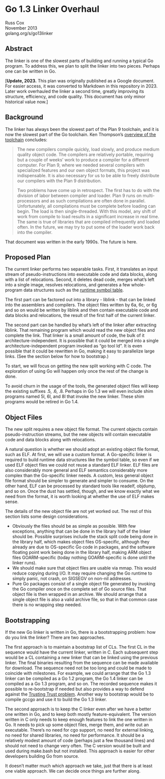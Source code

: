 # Go 1.3 Linker Overhaul

Russ Cox \
November 2013 \
golang.org/s/go13linker

## Abstract

The linker is one of the slowest parts of building and running a typical Go program. To address this, we plan to split the linker into two pieces. Perhaps one can be written in Go.

[**Update, 2023.** This plan was originally published as a Google document. For easier access, it was converted to Markdown in this repository in 2023. Later work overhauled the linker a second time, greatly improving its structure, efficiency, and code quality. This document has only minor historical value now.]

## Background

The linker has always been the slowest part of the Plan 9 toolchain, and it is now the slowest part of the Go toolchain. Ken Thompson’s [overview of the toolchain](http://plan9.bell-labs.com/sys/doc/compiler.html) concludes:

> The new compilers compile quickly, load slowly, and produce medium quality object code. The compilers are relatively portable, requiring but a couple of weeks’ work to produce a compiler for a different computer. For Plan 9, where we needed several compilers with specialized features and our own object formats, this project was indispensable. It is also necessary for us to be able to freely distribute our compilers with the Plan 9 distribution.
>
> Two problems have come up in retrospect. The first has to do with the division of labor between compiler and loader. Plan 9 runs on multi-processors and as such compilations are often done in parallel. Unfortunately, all compilations must be complete before loading can begin. The load is then single-threaded. With this model, any shift of work from compile to load results in a significant increase in real time. The same is true of libraries that are compiled infrequently and loaded often. In the future, we may try to put some of the loader work back into the compiler.

That document was written in the early 1990s. The future is here.

## Proposed Plan

The current linker performs two separable tasks. First, it translates an input stream of pseudo-instructions into executable code and data blocks, along with a list of relocations. Second, it deletes dead code, merges what’s left into a single image, resolves relocations, and generates a few whole-program data structures such as the [runtime symbol table](http://golang.org/s/go12symtab).

The first part can be factored out into a library - liblink - that can be linked into the assemblers and compilers. The object files written by 6a, 6c, or 6g and so on would be written by liblink and then contain executable code and data blocks and relocations, the result of the first half of the current linker.

The second part can be handled by what’s left of the linker after extracting liblink. That remaining program which would read the new object files and complete the link. That linker is a small amount of code, the bulk of it architecture-independent. It is possible that it could be merged into a single architecture-independent program invoked as “go tool ld”. It is even possible that it could be rewritten in Go, making it easy to parallelize large links. (See the section below for how to bootstrap.)

To start, we will focus on getting the new split working with C code. The exploration of using Go will happen only once the rest of the change is done.

To avoid churn in the usage of the tools, the generated object files will keep the existing suffixes .5, .6, .8. Perhaps in Go 1.3 we will even include shim programs named 5l, 6l, and 8l that invoke the new linker. These shim programs would be retired in Go 1.4.

## Object Files

The new split requires a new object file format. The current objects contain pseudo-instruction streams, but the new objects will contain executable code and data blocks along with relocations.

A natural question is whether we should adopt an existing object file format, such as ELF. At first, we will use a custom format. A Go-specific linker is required to build runtime data structures like the symbol table, so even if we used ELF object files we could not reuse a standard ELF linker. ELF files are also considerably more general and ELF semantics considerably more complex than the Go-specific linker needs. A custom, less general object file format should be simpler to generate and simpler to consume. On the other hand, ELF can be processed by standard tools like readelf, objdump, and so on. Once the dust has settled, though, and we know exactly what we need from the format, it is worth looking at whether the use of ELF makes sense.

The details of the new object file are not yet worked out. The rest of this section lists some design considerations.

 - Obviously the files should be as simple as possible. With few exceptions, anything that can be done in the library half of the linker should be. Possible surprises include the stack split code being done in the library half, which makes object files OS-specific, although they already are due to OS-specific Go code in packages, and the software floating point work being done in the library half, making ARM object files GOARM-specific (today nothing GOARM-specific is done until the linker runs).
 - We should make sure that object files are usable via mmap. This would reduce copying during I/O. It may require changing the Go runtime to simply panic, not crash, on SIGSEGV on non-nil addresses.
 - Pure Go packages consist of a single object file generated by invoking the Go compiler once on the complete set of Go source files. That object file is then wrapped in an archive. We should arrange that a single object file is also a valid archive file, so that in that common case there is no wrapping step needed.

## Bootstrapping

If the new Go linker is written in Go, there is a bootstrapping problem: how do you link the linker? There are two approaches.

The first approach is to maintain a bootstrap list of CLs. The first CL in the sequence would have the current linker, written in C. Each subsequent step would be a CL containing a new linker that can be linked using the previous linker. The final binaries resulting from the sequence can be made available for download. The sequence need not be too long and could be made to coincide with milestones. For example, we could arrange that the Go 1.3 linker can be compiled as a Go 1.2 program, the Go 1.4 linker can be compiled as a Go 1.3 program, and so on. The recorded sequence makes it possible to re-bootstrap if needed but also provides a way to defend against the [Trusting Trust problem](http://cm.bell-labs.com/who/ken/trust.html). Another way to bootstrap would be to compile gccgo and use it to build the Go 1.3 linker.

The second approach is to keep the C linker even after we have a better one written in Go, and to keep both mostly feature-equivalent. The version written in C only needs to keep enough features to link the one written in Go. It needs to pick up some object files, merge them, and write out an executable. There’s no need for cgo support, no need for external linking, no need for shared libraries, no need for performance. It should be a relatively modest amount of code (perhaps just a few thousand lines) and should not need to change very often. The C version would be built and used during make.bash but not installed. This approach is easier for other developers building Go from source.

It doesn’t matter much which approach we take, just that there is at least one viable approach. We can decide once things are further along.
